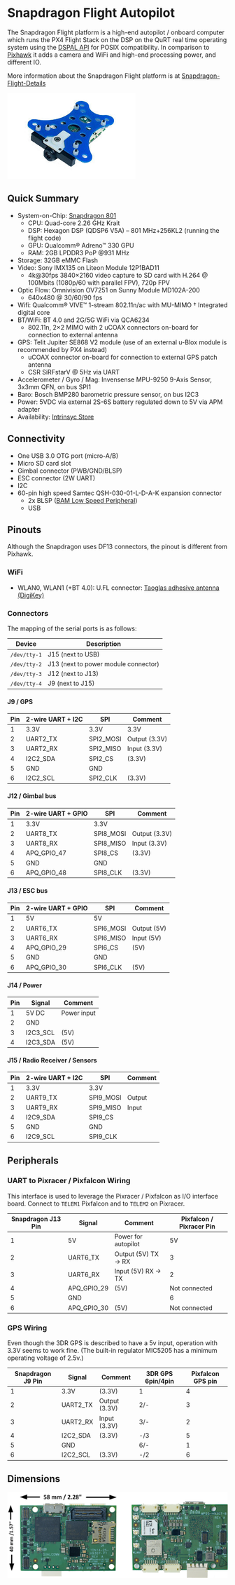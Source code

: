 # Snapdragon Flight Autopilot

The Snapdragon Flight platform is a high-end autopilot / onboard computer which runs the PX4 Flight Stack on the DSP on the QuRT real time operating system using the [DSPAL API](https://github.com/ATLFlight/dspal) for POSIX compatibility. In comparison to [Pixhawk](hardware-pixhawk.md) it adds a camera and WiFi and high-end processing power, and different IO.

More information about the Snapdragon Flight platform is at [Snapdragon-Flight-Details](https://www.intrinsyc.com/qualcomm-snapdragon-flight-details/)

![](images/hardware/hardware-snapdragon.jpg)

## Quick Summary

  * System-on-Chip: [Snapdragon 801](https://www.qualcomm.com/products/snapdragon/processors/801)
    * CPU: Quad-core 2.26 GHz Krait
    * DSP: Hexagon DSP (QDSP6 V5A) – 801 MHz+256KL2 (running the flight code)
    * GPU: Qualcomm® Adreno™ 330 GPU
    * RAM: 2GB LPDDR3 PoP @931 MHz
  * Storage: 32GB eMMC Flash
  * Video: Sony IMX135 on Liteon Module 12P1BAD11
    * 4k@30fps 3840×2160 video capture to SD card with H.264 @ 100Mbits (1080p/60 with parallel FPV), 720p FPV
  * Optic Flow: Omnivision OV7251 on Sunny Module MD102A-200
    * 640x480 @ 30/60/90 fps
  * Wifi: Qualcomm® VIVE™ 1-stream 802.11n/ac with MU-MIMO † Integrated digital core
  * BT/WiFi: BT 4.0 and 2G/5G WiFi via QCA6234
    * 802.11n, 2×2 MIMO with 2 uCOAX connectors on-board for connection to external antenna
  * GPS: Telit Jupiter SE868 V2 module (use of an external u-Blox module is recommended by PX4 instead)
    * uCOAX connector on-board for connection to external GPS patch antenna
    * CSR SiRFstarV @ 5Hz via UART
  * Accelerometer / Gyro / Mag: Invensense MPU-9250 9-Axis Sensor, 3x3mm QFN, on bus SPI1
  * Baro: Bosch BMP280 barometric pressure sensor, on bus I2C3
  * Power: 5VDC via external 2S-6S battery regulated down to 5V via APM adapter
  * Availability: [Intrinsyc Store](http://shop.intrinsyc.com/products/snapdragon-flight-dev-kit)

## Connectivity

  * One USB 3.0 OTG port (micro-A/B)
  * Micro SD card slot
  * Gimbal connector (PWB/GND/BLSP)
  * ESC connector (2W UART)
  * I2C
  * 60-pin high speed Samtec QSH-030-01-L-D-A-K expansion connector
    * 2x BLSP ([BAM Low Speed Peripheral](http://www.inforcecomputing.com/public_docs/BLSPs_on_Inforce_6540_6501_Snapdragon_805.pdf))
    * USB

## Pinouts

<aside class="warning">
Although the Snapdragon uses DF13 connectors, the pinout is different from Pixhawk.
</aside>

### WiFi

  * WLAN0, WLAN1 (+BT 4.0): U.FL connector: [Taoglas adhesive antenna (DigiKey)](http://www.digikey.com/product-detail/en/FXP840.07.0055B/931-1222-ND/3877414)


### Connectors

The mapping of the serial ports is as follows:

| Device           | Description                           |
| ---------------- | ------------------------------------- |
| ```/dev/tty-1``` | J15 (next to USB)                     |
| ```/dev/tty-2``` | J13 (next to power module connector)  |
| ```/dev/tty-3``` | J12 (next to J13)                     |
| ```/dev/tty-4``` | J9 (next to J15)                      |


#### J9 / GPS

| Pin | 2-wire UART + I2C | SPI | Comment |
| -- | -- | -- | -- |
| 1 | 3.3V | 3.3V | 3.3V |
| 2 | UART2_TX | SPI2_MOSI | Output (3.3V) |
| 3 | UART2_RX | SPI2_MISO | Input (3.3V) |
| 4 | I2C2_SDA | SPI2_CS | (3.3V) |
| 5 | GND | GND | |
| 6 | I2C2_SCL | SPI2_CLK | (3.3V) |

#### J12 / Gimbal bus

| Pin | 2-wire UART + GPIO | SPI | Comment |
| -- | -- | -- | -- |
| 1 | 3.3V | 3.3V | |
| 2 | UART8_TX | SPI8_MOSI | Output (3.3V) |
| 3 | UART8_RX | SPI8_MISO | Input (3.3V) |
| 4 | APQ_GPIO_47 | SPI8_CS | (3.3V) |
| 5 | GND | GND | |
| 6 | APQ_GPIO_48 | SPI8_CLK | (3.3V) |

#### J13 / ESC bus

| Pin | 2-wire UART + GPIO | SPI | Comment |
| -- | -- | -- | -- |
| 1 | 5V | 5V | |
| 2 | UART6_TX | SPI6_MOSI | Output (5V) |
| 3 | UART6_RX | SPI6_MISO |Input (5V) |
| 4 | APQ_GPIO_29 | SPI6_CS | (5V) |
| 5 | GND | GND | |
| 6 | APQ_GPIO_30 | SPI6_CLK | (5V) |

#### J14 / Power

| Pin | Signal | Comment |
| -- | -- | -- |
| 1 | 5V DC | Power input |
| 2 | GND | |
| 3 | I2C3_SCL | (5V) |
| 4 | I2C3_SDA | (5V) |

#### J15 / Radio Receiver / Sensors

| Pin | 2-wire UART + I2C | SPI | Comment |
| -- | -- | -- | -- |
| 1 | 3.3V | 3.3V | |
| 2 | UART9_TX | SPI9_MOSI | Output |
| 3 | UART9_RX | SPI9_MISO | Input |
| 4 | I2C9_SDA | SPI9_CS | |
| 5 | GND | GND | |
| 6 | I2C9_SCL | SPI9_CLK | |

## Peripherals

### UART to Pixracer / Pixfalcon Wiring

This interface is used to leverage the Pixracer / Pixfalcon as I/O interface board. Connect to `TELEM1` Pixfalcon and to `TELEM2` on Pixracer.

| Snapdragon J13 Pin | Signal | Comment | Pixfalcon / Pixracer Pin |
| -- | -- | -- | -- |
| 1 | 5V | Power for autopilot | 5V |
| 2 | UART6_TX | Output (5V) TX -> RX | 3 |
| 3 | UART6_RX | Input (5V) RX -> TX | 2 |
| 4 | APQ_GPIO_29 | (5V) | Not connected |
| 5 | GND | | 6 |
| 6 | APQ_GPIO_30 | (5V) | Not connected |

### GPS Wiring

Even though the 3DR GPS is described to have a 5v input, operation with 3.3V seems to work fine. (The built-in regulator MIC5205 has a minimum operating voltage of 2.5v.)

| Snapdragon J9 Pin | Signal   | Comment       | 3DR GPS 6pin/4pin  | Pixfalcon GPS pin |
| ----------------- | ---------| ------------- | ------------------ | ----------------- |
| 1                 | 3.3V     | (3.3V)        | 1                  | 4                 |
| 2                 | UART2_TX | Output (3.3V) | 2/-                | 3                 |
| 3                 | UART2_RX | Input (3.3V)  | 3/-                | 2                 |
| 4                 | I2C2_SDA | (3.3V)        | -/3                | 5                 |
| 5                 | GND      |               | 6/-                | 1                 |
| 6                 | I2C2_SCL | (3.3V)        | -/2                | 6                 |

## Dimensions

![](images/hardware/hardware-snapdragon-dimensions.png)

